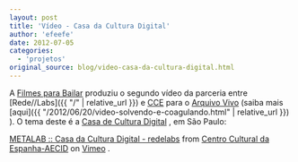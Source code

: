 ```yaml
---
layout: post
title: 'Vídeo - Casa da Cultura Digital'
author: 'efeefe'
date: 2012-07-05
categories:
  - 'projetos'
original_source: blog/video-casa-da-cultura-digital.html
---
```


A [Filmes para Bailar](http://www.filmesparabailar.com/) produziu o segundo vídeo da parceria entre [Rede//Labs]({{ "/" \| relative_url }}) e [CCE](http://www.ccebrasil.org.br/) para o [Arquivo Vivo](http://arquivovivo.org.br/archives/artwork/redelabs) (saiba mais [aqui]({{ "/2012/06/20/video-solvendo-e-coagulando.html" | relative_url }}) ). O tema deste é a [Casa de Cultura Digital](http://www.casadaculturadigital.com.br/) , em São Paulo:

[METALAB :: Casa da Cultura Digital - redelabs](https://vimeo.com/44923519) from [Centro Cultural da Espanha-AECID](https://vimeo.com/ccesp) on [Vimeo](https://vimeo.com) .
